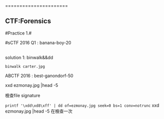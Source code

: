 ======================

CTF:Forensics
----------------------


#Practice 1.#

#sCTF 2016 Q1 : banana-boy-20<br /><br />

solution 1: binwalk&&dd

`
binwalk carter.jpg
`






ABCTF 2016 : best-ganondorf-50

xxd ezmonay.jpg |head -5

檢查file signature

`
printf '\xdd\xd8\xff' | dd of=ezmonay.jpg seek=0 bs=1 conv=notrunc
`
xxd ezmonay.jpg |head -5
在檢查一次

